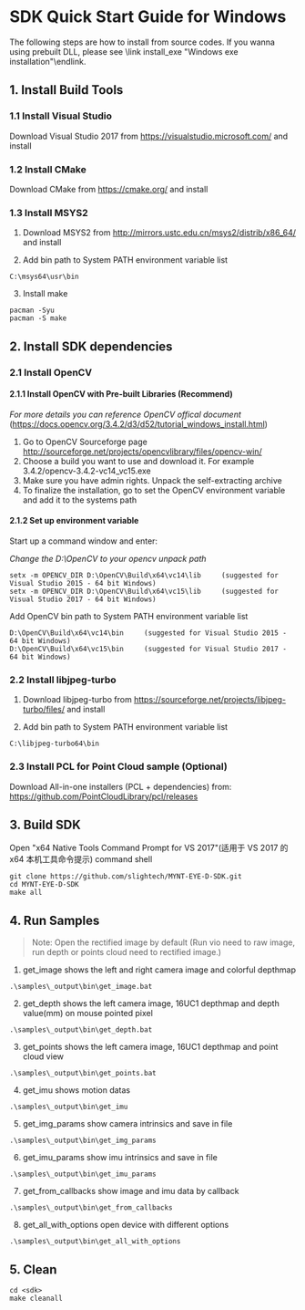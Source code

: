 # SDK Quick Start Guide for Windows

The following steps are how to install from source codes. If you wanna using prebuilt DLL, please see \link install_exe "Windows exe installation"\endlink.

## 1. Install Build Tools

### 1.1 Install Visual Studio

Download Visual Studio 2017 from https://visualstudio.microsoft.com/ and install

### 1.2 Install CMake

Download CMake from https://cmake.org/ and install

### 1.3 Install MSYS2

1) Download MSYS2 from http://mirrors.ustc.edu.cn/msys2/distrib/x86_64/ and install

2) Add bin path to System PATH environment variable list

```
C:\msys64\usr\bin
```

3) Install make

```
pacman -Syu
pacman -S make
```

## 2. Install SDK dependencies

### 2.1 Install OpenCV

#### 2.1.1 Install OpenCV with Pre-built Libraries (Recommend)

*For more details you can reference OpenCV offical document* (https://docs.opencv.org/3.4.2/d3/d52/tutorial_windows_install.html)

1) Go to OpenCV Sourceforge page http://sourceforge.net/projects/opencvlibrary/files/opencv-win/
2) Choose a build you want to use and download it. For example 3.4.2/opencv-3.4.2-vc14_vc15.exe
3) Make sure you have admin rights. Unpack the self-extracting archive
4) To finalize the installation, go to set the OpenCV environment variable and add it to the systems path

#### 2.1.2 Set up environment variable

Start up a command window and enter:

*Change the D:\OpenCV to your opencv unpack path*

```
setx -m OPENCV_DIR D:\OpenCV\Build\x64\vc14\lib     (suggested for Visual Studio 2015 - 64 bit Windows)
setx -m OPENCV_DIR D:\OpenCV\Build\x64\vc15\lib     (suggested for Visual Studio 2017 - 64 bit Windows)
```

Add OpenCV bin path to System PATH environment variable list

```
D:\OpenCV\Build\x64\vc14\bin     (suggested for Visual Studio 2015 - 64 bit Windows)
D:\OpenCV\Build\x64\vc15\bin     (suggested for Visual Studio 2017 - 64 bit Windows)
```

### 2.2 Install libjpeg-turbo

1) Download libjpeg-turbo from https://sourceforge.net/projects/libjpeg-turbo/files/ and install

2) Add bin path to System PATH environment variable list

```
C:\libjpeg-turbo64\bin
```

### 2.3 Install PCL for Point Cloud sample (Optional)

Download All-in-one installers (PCL + dependencies) from: https://github.com/PointCloudLibrary/pcl/releases

## 3. Build SDK

Open "x64 Native Tools Command Prompt for VS 2017"(适用于 VS 2017 的 x64 本机工具命令提示) command shell

```
git clone https://github.com/slightech/MYNT-EYE-D-SDK.git
cd MYNT-EYE-D-SDK
make all
```

## 4. Run Samples

> Note: Open the rectified image by default (Run vio need to raw image, run depth or points cloud need to rectified image.)

1) get_image shows the left and right camera image and colorful depthmap

```
.\samples\_output\bin\get_image.bat
```

2) get_depth shows the left camera image, 16UC1 depthmap and depth value(mm) on mouse pointed pixel

```
.\samples\_output\bin\get_depth.bat
```

3) get_points shows the left camera image, 16UC1 depthmap and point cloud view

```
.\samples\_output\bin\get_points.bat
```

4) get_imu shows motion datas

```
.\samples\_output\bin\get_imu
```

5) get_img_params show camera intrinsics and save in file

```
.\samples\_output\bin\get_img_params
```

6) get_imu_params show imu intrinsics and save in file

```
.\samples\_output\bin\get_imu_params
```

7) get_from_callbacks show image and imu data by callback

```
.\samples\_output\bin\get_from_callbacks
```

8) get_all_with_options open device with different options

```
.\samples\_output\bin\get_all_with_options
```

## 5. Clean

```
cd <sdk>
make cleanall
```
